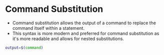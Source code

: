 # Command Substitution
- Command substitution allows the output of a command to replace the command itself within a statement.
- This syntax is more modern and preferred for command substitution as it's more readable and allows for nested substitutions.

```bash
output=$(command)
```